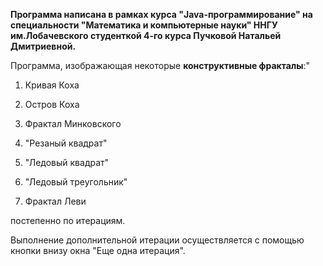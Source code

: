 **Программа написана в рамках курса "Java-программирование" на специальности "Математика и компьютерные науки" ННГУ им.Лобачевского студенткой 4-го курса Пучковой Натальей Дмитриевной.**

Программа, изображающая некоторые **конструктивные фракталы**:"

1) Кривая Коха

2) Остров Коха

3) Фрактал Минковского

4) "Резаный квадрат"

5) "Ледовый квадрат"

6) "Ледовый треугольник"

7) Фрактал Леви

постепенно по итерациям.

Выполнение дополнительной итерации осуществляется с помощью кнопки внизу окна "Еще одна итерация".
